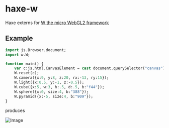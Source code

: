 # haxe-w

Haxe externs for [W the micro WebGL2 framework](https://xem.github.io/W/)

## Example

```haxe
import js.Browser.document;
import w.W;

function main() {
    var c:js.html.CanvasElement = cast document.querySelector("canvas");
    W.reset(c);
    W.camera({x:9, y:8, z:20, rx:-13, ry:15});
    W.light({x:0.5, y:-1, z:-0.5});
    W.cube({x:5, w:3, h:.5, d:.5, b:"f44"});
    W.sphere({x:0, size:4, b:"388"});
    W.pyramid({x:-5, size:4, b:"909"});
}
```

produces

![Image](https://gogoprog.github.io/haxe-w/example.png)
